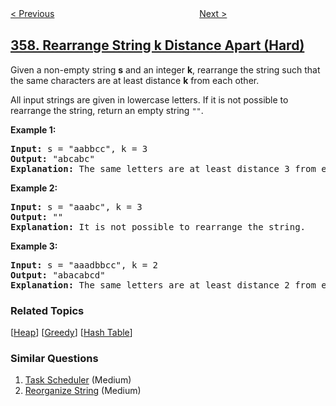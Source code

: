 <!--|This file generated by command(leetcode description); DO NOT EDIT.    |-->
<!--+----------------------------------------------------------------------+-->
<!--|@author    openset <openset.wang@gmail.com>                           |-->
<!--|@link      https://github.com/openset                                 |-->
<!--|@home      https://github.com/openset/leetcode                        |-->
<!--+----------------------------------------------------------------------+-->

[< Previous](https://github.com/openset/leetcode/tree/master/problems/count-numbers-with-unique-digits "Count Numbers with Unique Digits")
　　　　　　　　　　　　　　　　
[Next >](https://github.com/openset/leetcode/tree/master/problems/logger-rate-limiter "Logger Rate Limiter")

## [358. Rearrange String k Distance Apart (Hard)](https://leetcode.com/problems/rearrange-string-k-distance-apart "K 距离间隔重排字符串")

<p>Given a non-empty string <b>s</b> and an integer <b>k</b>, rearrange the string such that the same characters are at least distance <b>k</b> from each other.</p>

<p>All input strings are given in lowercase letters. If it is not possible to rearrange the string, return an empty string <code>&quot;&quot;</code>.</p>

<p><strong>Example 1:</strong></p>

<div>
<pre>
<strong>Input: </strong>s = <span id="example-input-1-1">&quot;aabbcc&quot;</span>, k = <span id="example-input-1-2">3</span>
<strong>Output: </strong><span id="example-output-1">&quot;abcabc&quot; 
<strong>Explanation: </strong></span>The same letters are at least distance 3 from each other.
</pre>

<div>
<p><strong>Example 2:</strong></p>

<pre>
<strong>Input: </strong>s = <span id="example-input-2-1">&quot;aaabc&quot;</span>, k = <span id="example-input-2-2">3</span>
<strong>Output: </strong><span id="example-output-2">&quot;&quot; 
<strong>Explanation:</strong> </span>It is not possible to rearrange the string.
</pre>

<div>
<p><strong>Example 3:</strong></p>

<pre>
<strong>Input: </strong>s = <span id="example-input-3-1">&quot;aaadbbcc&quot;</span>, k = <span id="example-input-3-2">2</span>
<strong>Output: </strong><span id="example-output-3">&quot;abacabcd&quot;
</span><span id="example-output-2"><strong>Explanation:</strong> </span>The same letters are at least distance 2 from each other.
</pre>

### Related Topics
  [[Heap](https://github.com/openset/leetcode/tree/master/tag/heap/README.md)]
  [[Greedy](https://github.com/openset/leetcode/tree/master/tag/greedy/README.md)]
  [[Hash Table](https://github.com/openset/leetcode/tree/master/tag/hash-table/README.md)]

### Similar Questions
  1. [Task Scheduler](https://github.com/openset/leetcode/tree/master/problems/task-scheduler) (Medium)
  1. [Reorganize String](https://github.com/openset/leetcode/tree/master/problems/reorganize-string) (Medium)
